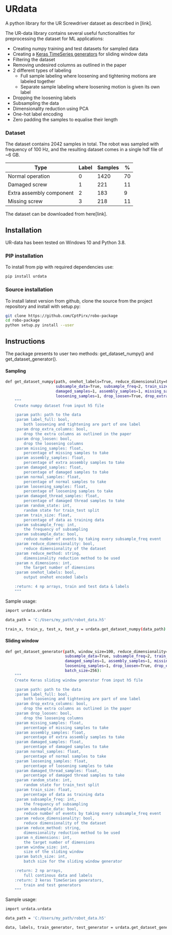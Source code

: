 # URdata
A python library for the UR Screwdriver dataset as described in [link].

The UR-data library contains several useful functionalities for preprocessing the dataset for ML applications:
* Creating numpy training and test datasets for sampled data
* Creating a [Keras TimeSeries generators](https://www.tensorflow.org/api_docs/python/tf/keras/preprocessing/sequence/TimeseriesGenerator) 
  for sliding window data
* Filtering the dataset
* Removing undesired columns as outlined in the paper
* 2 different types of labeling
    * Full sample labeling where loosening and tightening motions are labeled together
    * Separate sample labeling where loosening motion is given its own label
* Dropping the loosening labels
* Subsampling the data
* Dimensionality reduction using PCA
* One-hot label encoding
* Zero padding the samples to equalise their length

### Dataset
The dataset contains 2042 samples in total. The robot was sampled with frequency of 100 Hz, and the resulting dataset 
comes in a single hdf file of ~6 GB.

| Type                     | Label | Samples | %  |
|--------------------------|-------|---------|----|
| Normal operation         | 0     | 1420    | 70 |
| Damaged screw            | 1     | 221     | 11 |
| Extra assembly component | 2     | 183     | 9  |
| Missing screw            | 3     | 218     | 11 |

The dataset can be downloaded from here[link].

## Installation
UR-data has been tested on Windows 10 and Python 3.8.

### PIP installation
To install from pip with required dependencies use:
```bash
pip install urdata
```
### Source installation
To install latest version from github, clone the source from the project repository and install with setup.py:
```bash
git clone https://github.com/CptPirx/robo-package
cd robo-package
python setup.py install --user
```
## Instructions

The package presents to user two methods: get_dataset_numpy() and get_dataset_generator().

#### Sampling
```bash
def get_dataset_numpy(path, onehot_labels=True, reduce_dimensionality=False, reduce_method='PCA', n_dimensions=60,
                      subsample_data=True, subsample_freq=2, train_size=0.7, random_state=42, normal_samples=1,
                      damaged_samples=1, assembly_samples=1, missing_samples=1, damaged_thread_samples=0,
                      loosening_samples=1, drop_loosen=True, drop_extra_columns=True, label_full=False):
    """
    Create numpy dataset from input h5 file

    :param path: path to the data
    :param label_full: bool, 
        both loosening and tightening are part of one label
    :param drop_extra_columns: bool, 
        drop the extra columns as outlined in the paper
    :param drop_loosen: bool, 
        drop the loosening columns
    :param missing_samples: float, 
        percentage of missing samples to take
    :param assembly_samples: float, 
        percentage of extra assembly samples to take
    :param damaged_samples: float,
        percentage of damaged samples to take
    :param normal_samples: float, 
        percentage of normal samples to take
    :param loosening_samples: float, 
        percentage of loosening samples to take
    :param damaged_thread_samples: float, 
        percentage of damaged thread samples to take
    :param random_state: int, 
        random state for train_test split
    :param train_size: float, 
        percentage of data as training data
    :param subsample_freq: int,
        the frequency of subsampling
    :param subsample_data: bool, 
        reduce number of events by taking every subsample_freq event
    :param reduce_dimensionality: bool, 
        reduce dimensionality of the dataset
    :param reduce_method: string, 
        dimensionality reduction method to be used
    :param n_dimensions: int, 
        the target number of dimensions
    :param onehot_labels: bool, 
        output onehot encoded labels

    :return: 4 np arrays, train and test data & labels
    """
```

Sample usage:
```bash
import urdata.urdata

data_path = 'C:/Users/my_path/robot_data.h5'

train_x, train_y, test_x, test_y = urdata.get_dataset_numpy(data_path)
```

#### Sliding window


```bash
def get_dataset_generator(path, window_size=100, reduce_dimensionality=False, reduce_method='PCA', n_dimensions=60,
                          subsample_data=True, subsample_freq=2, train_size=0.7, random_state=42, normal_samples=1,
                          damaged_samples=1, assembly_samples=1, missing_samples=1, damaged_thread_samples=0,
                          loosening_samples=1, drop_loosen=True, drop_extra_columns=True, label_full=False,
                          batch_size=256):
    """
    Create Keras sliding window generator from input h5 file

    :param path: path to the data
    :param label_full: bool,
        both loosening and tightening are part of one label
    :param drop_extra_columns: bool,
        drop the extra columns as outlined in the paper
    :param drop_loosen: bool,
        drop the loosening columns
    :param missing_samples: float,
        percentage of missing samples to take
    :param assembly_samples: float,
        percentage of extra assembly samples to take
    :param damaged_samples: float,
        percentage of damaged samples to take
    :param normal_samples: float,
        percentage of normal samples to take
    :param loosening_samples: float,
        percentage of loosening samples to take
    :param damaged_thread_samples: float,
        percentage of damaged thread samples to take
    :param random_state: int,
        random state for train_test split
    :param train_size: float,
        percentage of data as training data
    :param subsample_freq: int,
        the frequency of subsampling
    :param subsample_data: bool,
        reduce number of events by taking every subsample_freq event
    :param reduce_dimensionality: bool,
        reduce dimensionality of the dataset
    :param reduce_method: string,
        dimensionality reduction method to be used
    :param n_dimensions: int,
        the target number of dimensions
    :param window_size: int,
        size of the sliding window
    :param batch_size: int,
        batch size for the sliding window generator

    :return: 2 np arrays,
        full continous data and labels
    :return: 2 keras TimeSeries generators,
        train and test generators
    """
```

Sample usage:
```bash
import urdata.urdata

data_path = 'C:/Users/my_path/robot_data.h5'

data, labels, train_generator, test_generator = urdata.get_dataset_generator(data_path)
```